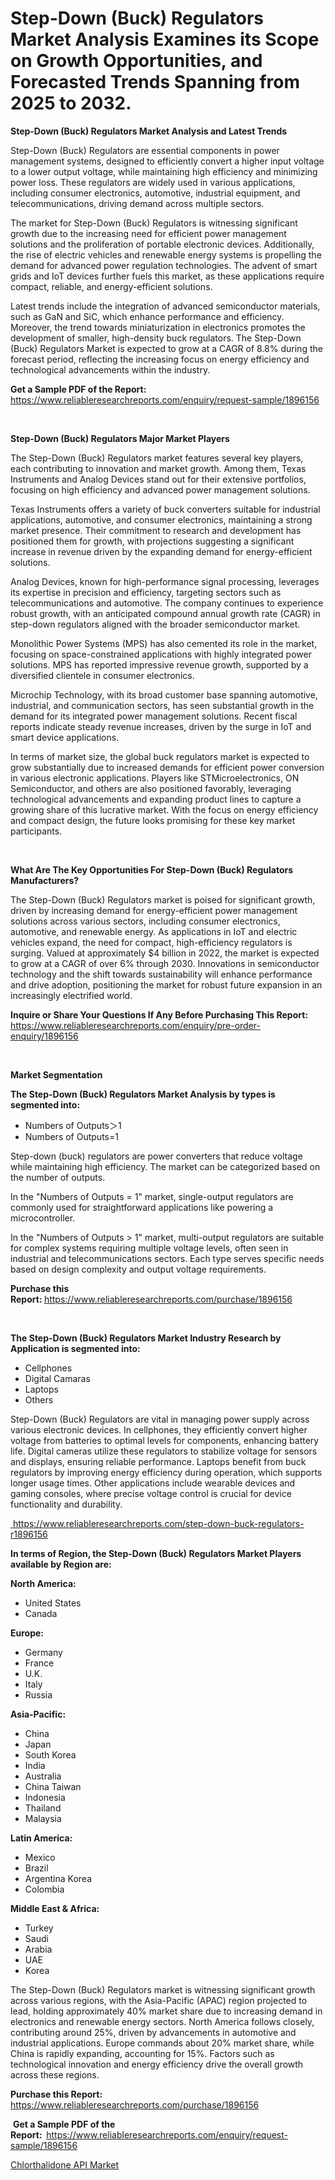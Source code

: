 <p><h1>Step-Down (Buck) Regulators Market Analysis Examines its Scope on Growth Opportunities, and Forecasted Trends Spanning from 2025 to 2032.</h1></p><p><strong>Step-Down (Buck) Regulators Market Analysis and Latest Trends</strong></p>
<p><p>Step-Down (Buck) Regulators are essential components in power management systems, designed to efficiently convert a higher input voltage to a lower output voltage, while maintaining high efficiency and minimizing power loss. These regulators are widely used in various applications, including consumer electronics, automotive, industrial equipment, and telecommunications, driving demand across multiple sectors.</p><p>The market for Step-Down (Buck) Regulators is witnessing significant growth due to the increasing need for efficient power management solutions and the proliferation of portable electronic devices. Additionally, the rise of electric vehicles and renewable energy systems is propelling the demand for advanced power regulation technologies. The advent of smart grids and IoT devices further fuels this market, as these applications require compact, reliable, and energy-efficient solutions.</p><p>Latest trends include the integration of advanced semiconductor materials, such as GaN and SiC, which enhance performance and efficiency. Moreover, the trend towards miniaturization in electronics promotes the development of smaller, high-density buck regulators. The Step-Down (Buck) Regulators Market is expected to grow at a CAGR of 8.8% during the forecast period, reflecting the increasing focus on energy efficiency and technological advancements within the industry.</p></p>
<p><strong>Get a Sample PDF of the Report:&nbsp;</strong> <a href="https://www.reliableresearchreports.com/enquiry/request-sample/1896156?utm_campaign=2662&utm_medium=2&utm_source=Github&utm_content=ia&utm_term=28032025&utm_id=step-down-buck-regulators">https://www.reliableresearchreports.com/enquiry/request-sample/1896156</a></p>
<p>&nbsp;</p>
<p><strong>Step-Down (Buck) Regulators Major Market Players</strong></p>
<p><p>The Step-Down (Buck) Regulators market features several key players, each contributing to innovation and market growth. Among them, Texas Instruments and Analog Devices stand out for their extensive portfolios, focusing on high efficiency and advanced power management solutions. </p><p>Texas Instruments offers a variety of buck converters suitable for industrial applications, automotive, and consumer electronics, maintaining a strong market presence. Their commitment to research and development has positioned them for growth, with projections suggesting a significant increase in revenue driven by the expanding demand for energy-efficient solutions.</p><p>Analog Devices, known for high-performance signal processing, leverages its expertise in precision and efficiency, targeting sectors such as telecommunications and automotive. The company continues to experience robust growth, with an anticipated compound annual growth rate (CAGR) in step-down regulators aligned with the broader semiconductor market.</p><p>Monolithic Power Systems (MPS) has also cemented its role in the market, focusing on space-constrained applications with highly integrated power solutions. MPS has reported impressive revenue growth, supported by a diversified clientele in consumer electronics.</p><p>Microchip Technology, with its broad customer base spanning automotive, industrial, and communication sectors, has seen substantial growth in the demand for its integrated power management solutions. Recent fiscal reports indicate steady revenue increases, driven by the surge in IoT and smart device applications.</p><p>In terms of market size, the global buck regulators market is expected to grow substantially due to increased demands for efficient power conversion in various electronic applications. Players like STMicroelectronics, ON Semiconductor, and others are also positioned favorably, leveraging technological advancements and expanding product lines to capture a growing share of this lucrative market. With the focus on energy efficiency and compact design, the future looks promising for these key market participants.</p></p>
<p>&nbsp;</p>
<p><strong>What Are The Key Opportunities For Step-Down (Buck) Regulators Manufacturers?</strong></p>
<p><p>The Step-Down (Buck) Regulators market is poised for significant growth, driven by increasing demand for energy-efficient power management solutions across various sectors, including consumer electronics, automotive, and renewable energy. As applications in IoT and electric vehicles expand, the need for compact, high-efficiency regulators is surging. Valued at approximately $4 billion in 2022, the market is expected to grow at a CAGR of over 6% through 2030. Innovations in semiconductor technology and the shift towards sustainability will enhance performance and drive adoption, positioning the market for robust future expansion in an increasingly electrified world.</p></p>
<p><strong>Inquire or Share Your Questions If Any Before Purchasing This Report:</strong> <a href="https://www.reliableresearchreports.com/enquiry/pre-order-enquiry/1896156?utm_campaign=2662&utm_medium=2&utm_source=Github&utm_content=ia&utm_term=28032025&utm_id=step-down-buck-regulators">https://www.reliableresearchreports.com/enquiry/pre-order-enquiry/1896156</a></p>
<p>&nbsp;</p>
<p><strong>Market Segmentation</strong></p>
<p><strong>The Step-Down (Buck) Regulators Market Analysis by types is segmented into:</strong></p>
<p><ul><li>Numbers of Outputs＞1</li><li>Numbers of Outputs=1</li></ul></p>
<p><p>Step-down (buck) regulators are power converters that reduce voltage while maintaining high efficiency. The market can be categorized based on the number of outputs. </p><p>In the "Numbers of Outputs = 1" market, single-output regulators are commonly used for straightforward applications like powering a microcontroller. </p><p>In the "Numbers of Outputs > 1" market, multi-output regulators are suitable for complex systems requiring multiple voltage levels, often seen in industrial and telecommunications sectors. Each type serves specific needs based on design complexity and output voltage requirements.</p></p>
<p><strong>Purchase this Report:&nbsp;</strong><a href="https://www.reliableresearchreports.com/purchase/1896156?utm_campaign=2662&utm_medium=2&utm_source=Github&utm_content=ia&utm_term=28032025&utm_id=step-down-buck-regulators">https://www.reliableresearchreports.com/purchase/1896156</a></p>
<p>&nbsp;</p>
<p><strong>The Step-Down (Buck) Regulators Market Industry Research by Application is segmented into:</strong></p>
<p><ul><li>Cellphones</li><li>Digital Camaras</li><li>Laptops</li><li>Others</li></ul></p>
<p><p>Step-Down (Buck) Regulators are vital in managing power supply across various electronic devices. In cellphones, they efficiently convert higher voltage from batteries to optimal levels for components, enhancing battery life. Digital cameras utilize these regulators to stabilize voltage for sensors and displays, ensuring reliable performance. Laptops benefit from buck regulators by improving energy efficiency during operation, which supports longer usage times. Other applications include wearable devices and gaming consoles, where precise voltage control is crucial for device functionality and durability.</p></p>
<p><a href="https://www.reliableresearchreports.com/step-down-buck-regulators-r1896156?utm_campaign=2662&utm_medium=2&utm_source=Github&utm_content=ia&utm_term=28032025&utm_id=step-down-buck-regulators">&nbsp;https://www.reliableresearchreports.com/step-down-buck-regulators-r1896156</a></p>
<p><strong>In terms of Region, the Step-Down (Buck) Regulators Market Players available by Region are:</strong></p>
<p>
    <p> <strong> North America: </strong>
        <ul>
            <li>United States</li>
            <li>Canada</li>
        </ul>
        </p> 
    <p> <strong> Europe: </strong>
        <ul>
            <li>Germany</li>
            <li>France</li>
            <li>U.K.</li>
            <li>Italy</li>
            <li>Russia</li>
        </ul>
        </p> 
    <p> <strong> Asia-Pacific: </strong>
        <ul>
            <li>China</li>
            <li>Japan</li>
            <li>South Korea</li>
            <li>India</li>
            <li>Australia</li>
            <li>China Taiwan</li>
            <li>Indonesia</li>
            <li>Thailand</li>
            <li>Malaysia</li>
        </ul>
        </p> 
    <p> <strong> Latin America: </strong>
        <ul>
            <li>Mexico</li>
            <li>Brazil</li>
            <li>Argentina Korea</li>
            <li>Colombia</li>
        </ul>
        </p> 
    <p> <strong> Middle East & Africa: </strong>
        <ul>
            <li>Turkey</li>
            <li>Saudi</li>
            <li>Arabia</li>
            <li>UAE</li>
            <li>Korea</li>
        </ul>
    </p>
    </p>
<p><p>The Step-Down (Buck) Regulators market is witnessing significant growth across various regions, with the Asia-Pacific (APAC) region projected to lead, holding approximately 40% market share due to increasing demand in electronics and renewable energy sectors. North America follows closely, contributing around 25%, driven by advancements in automotive and industrial applications. Europe commands about 20% market share, while China is rapidly expanding, accounting for 15%. Factors such as technological innovation and energy efficiency drive the overall growth across these regions.</p></p>
<p><strong>Purchase this Report: </strong><a href="https://www.reliableresearchreports.com/purchase/1896156?utm_campaign=2662&utm_medium=2&utm_source=Github&utm_content=ia&utm_term=28032025&utm_id=step-down-buck-regulators">https://www.reliableresearchreports.com/purchase/1896156</a></p>
<p>&nbsp;<strong>Get a Sample PDF of the Report:&nbsp;&nbsp;</strong><a href="https://www.reliableresearchreports.com/enquiry/request-sample/1896156?utm_campaign=2662&utm_medium=2&utm_source=Github&utm_content=ia&utm_term=28032025&utm_id=step-down-buck-regulators">https://www.reliableresearchreports.com/enquiry/request-sample/1896156</a></p>
<p><strong></strong></p>
<p><p><a href="https://github.com/rushanday/Market-Research-Report-List-1/blob/main/chlorthalidone-api-market.md?utm_campaign=2662&utm_medium=2&utm_source=Github&utm_content=ia&utm_term=28032025&utm_id=step-down-buck-regulators">Chlorthalidone API Market</a></p></p>